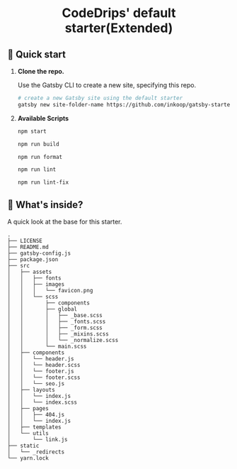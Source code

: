 <h1 align="center">
  CodeDrips' default starter(Extended)
</h1>

## 🚀 Quick start

1.  **Clone the repo.**

    Use the Gatsby CLI to create a new site, specifying this repo.

    ```sh
    # create a new Gatsby site using the default starter
    gatsby new site-folder-name https://github.com/inkoop/gatsby-starter-codedrips
    ```

2. **Available Scripts**

    ```sh
    npm start
    ```
    ```sh
    npm run build
    ```
    ```sh
    npm run format
    ```
    ```sh
    npm run lint
    ```
    ```sh
    npm run lint-fix
    ```

## 🧐 What's inside?

A quick look at the base for this starter.

    .
    ├── LICENSE
    ├── README.md
    ├── gatsby-config.js
    ├── package.json
    ├── src
    │   ├── assets
    │   │   ├── fonts
    │   │   ├── images
    │   │   │   └── favicon.png
    │   │   └── scss
    │   │       ├── components
    │   │       ├── global
    │   │       │   ├── _base.scss
    │   │       │   ├── _fonts.scss
    │   │       │   ├── _form.scss
    │   │       │   ├── _mixins.scss
    │   │       │   └── _normalize.scss
    │   │       └── main.scss
    │   ├── components
    │   │   └── header.js
    │   │   └── header.scss
    │   │   └── footer.js
    │   │   └── footer.scss
    │   │   └── seo.js
    │   ├── layouts
    │   │   └── index.js
    │   │   └── index.scss
    │   ├── pages
    │   │   ├── 404.js
    │   │   └── index.js
    │   ├── templates
    │   └── utils
    │       └── link.js
    ├── static
    │   └── _redirects
    └── yarn.lock
